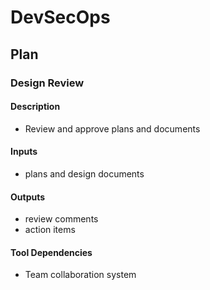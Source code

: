 # DevSecOps

## Plan

### Design Review

#### Description
 - Review and approve plans and documents

#### Inputs
 - plans and design documents

#### Outputs
 - review comments
 - action items

#### Tool Dependencies
 - Team collaboration system
